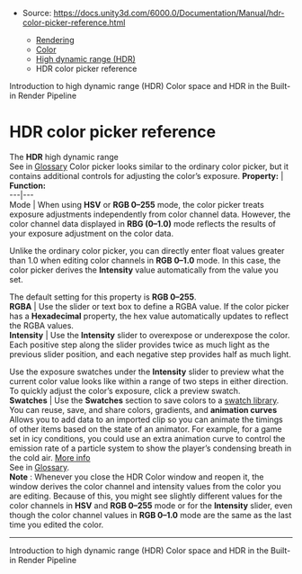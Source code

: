 * Source: https://docs.unity3d.com/6000.0/Documentation/Manual/hdr-color-picker-reference.html

  * [Rendering](https://docs.unity3d.com/6000.0/Documentation/Manual/rendering-and-post-processing.html)
  * [Color](https://docs.unity3d.com/6000.0/Documentation/Manual/graphics-color.html)
  * [High dynamic range (HDR)](https://docs.unity3d.com/6000.0/Documentation/Manual/hdr-landing.html)
  * HDR color picker reference


[](https://docs.unity3d.com/6000.0/Documentation/Manual/introduction-hdr.html)
Introduction to high dynamic range (HDR)
[](https://docs.unity3d.com/6000.0/Documentation/Manual/hdr-birp-landing.html)
Color space and HDR in the Built-in Render Pipeline
# HDR color picker reference
The **HDR** high dynamic range  
See in [Glossary](https://docs.unity3d.com/6000.0/Documentation/Manual/Glossary.html#HDR) Color picker looks similar to the ordinary color picker, but it contains additional controls for adjusting the color’s exposure.
**Property:** | **Function:**  
---|---  
Mode | When using **HSV** or **RGB 0–255** mode, the color picker treats exposure adjustments independently from color channel data. However, the color channel data displayed in **RBG (0–1.0)** mode reflects the results of your exposure adjustment on the color data.  
  
Unlike the ordinary color picker, you can directly enter float values greater than 1.0 when editing color channels in **RGB 0–1.0** mode. In this case, the color picker derives the **Intensity** value automatically from the value you set.  
  
The default setting for this property is **RGB 0–255**.  
**RGBA** | Use the slider or text box to define a RGBA value. If the color picker has a **Hexadecimal** property, the hex value automatically updates to reflect the RGBA values.  
**Intensity** | Use the **Intensity** slider to overexpose or underexpose the color. Each positive step along the slider provides twice as much light as the previous slider position, and each negative step provides half as much light.  
  
Use the exposure swatches under the **Intensity** slider to preview what the current color value looks like within a range of two steps in either direction. To quickly adjust the color’s exposure, click a preview swatch.  
**Swatches** | Use the **Swatches** section to save colors to a [swatch library](https://docs.unity3d.com/6000.0/Documentation/Manual/EditingValueProperties#swatch-libraries). You can reuse, save, and share colors, gradients, and **animation curves** Allows you to add data to an imported clip so you can animate the timings of other items based on the state of an animator. For example, for a game set in icy conditions, you could use an extra animation curve to control the emission rate of a particle system to show the player’s condensing breath in the cold air. [More info](https://docs.unity3d.com/6000.0/Documentation/Manual/AnimationCurvesOnImportedClips.html)  
See in [Glossary](https://docs.unity3d.com/6000.0/Documentation/Manual/Glossary.html#AnimationCurves).  
**Note** : Whenever you close the HDR Color window and reopen it, the window derives the color channel and intensity values from the color you are editing. Because of this, you might see slightly different values for the color channels in **HSV** and **RGB 0–255** mode or for the **Intensity** slider, even though the color channel values in **RGB 0–1.0** mode are the same as the last time you edited the color.
* * *
[](https://docs.unity3d.com/6000.0/Documentation/Manual/introduction-hdr.html)
Introduction to high dynamic range (HDR)
[](https://docs.unity3d.com/6000.0/Documentation/Manual/hdr-birp-landing.html)
Color space and HDR in the Built-in Render Pipeline
